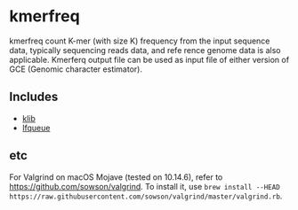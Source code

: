 # kmerfreq
kmerfreq count K-mer (with size K) frequency from the input sequence data, typically sequencing reads data, and refe rence genome data is also applicable. Kmerferq output file can be used as input file of either version of GCE (Genomic character estimator).

## Includes

* [klib](https://github.com/attractivechaos/klib)
* [lfqueue](https://github.com/Taymindis/lfqueue)

## etc

For Valgrind on macOS Mojave (tested on 10.14.6), refer to <https://github.com/sowson/valgrind>. 
To install it, use `brew install --HEAD https://raw.githubusercontent.com/sowson/valgrind/master/valgrind.rb`.
